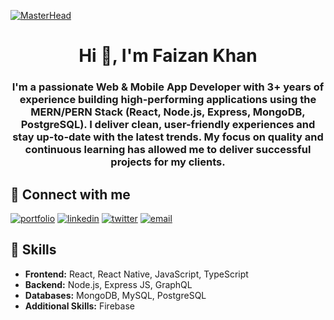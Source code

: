 [![MasterHead](https://firebasestorage.googleapis.com/v0/b/personal-portfolio-a01e6.appspot.com/o/template.jpg?alt=media&token=8aeca48e-2163-474a-bab5-ca6b1b57ca24)](https://personal-portfolio-smoky-rho.vercel.app/)

<h1 align="center">Hi 👋, I'm Faizan Khan</h1>
<h3 align="center">
I'm a passionate Web & Mobile App Developer with 3+ years of experience building high-performing applications using the MERN/PERN Stack (React, Node.js, Express, MongoDB, PostgreSQL). I deliver clean, user-friendly experiences and stay up-to-date with the latest trends. My focus on quality and continuous learning has allowed me to deliver successful projects for my clients.
</h3>

## 🔗 Connect with me

<!-- <img align='right' alt='coding gif' width='400' src='https://firebasestorage.googleapis.com/v0/b/personal-portfolio-a01e6.appspot.com/o/programmer.gif?alt=media&token=b819dec1-fb99-4b38-ab00-8d56fdfdde65' /> -->

[![portfolio](https://img.shields.io/badge/my_portfolio-000?style=for-the-badge&logo=ko-fi&logoColor=white&color=green)](https://personal-portfolio-smoky-rho.vercel.app/)
[![linkedin](https://img.shields.io/badge/linkedin-0A66C2?style=for-the-badge&logo=linkedin&logoColor=white)](https://www.linkedin.com/in/dev-faizan/)
[![twitter](https://img.shields.io/badge/twitter-1DA1F2?style=for-the-badge&logo=twitter&logoColor=white)](https://twitter.com/)
[![email](https://img.shields.io/badge/email-D14836?style=for-the-badge&logo=gmail&logoColor=white)](mailto:dev.faizankhn@gmail.com)


## 💼 Skills

- **Frontend:** React, React Native, JavaScript, TypeScript
- **Backend:** Node.js, Express JS, GraphQL
- **Databases:** MongoDB, MySQL, PostgreSQL
- **Additional Skills:** Firebase